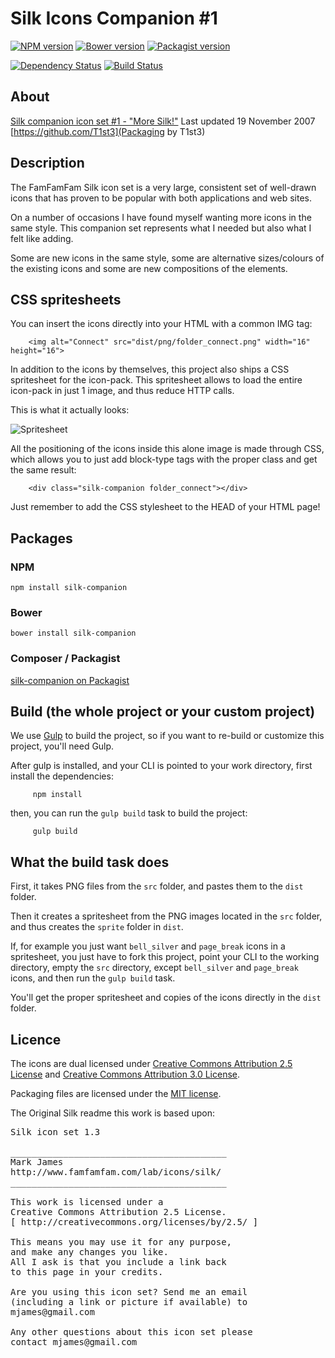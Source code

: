 # Silk Icons Companion #1

[![NPM version](https://img.shields.io/npm/v/silk-companion.svg)](https://www.npmjs.org/package/silk-companion)
[![Bower version](https://img.shields.io/bower/v/silk-companion.svg)](http://bower.io/search/?q=silk-companion)
[![Packagist version](https://img.shields.io/packagist/v/damieng/silk-companion.svg)](https://packagist.org/packages/damieng/silk-companion)

[![Dependency Status](https://img.shields.io/david/dev/damieng/silk-companion.svg)](https://david-dm.org/damieng/silk-companion)
[![Build Status](https://img.shields.io/travis/damieng/silk-companion.svg)](https://travis-ci.org/damieng/silk-companion)

## About
[Silk companion icon set #1 - "More Silk!"](http://damieng.com/creative/icons/silk-companion-1-icons])
Last updated 19 November 2007
[https://github.com/T1st3](Packaging by T1st3)

## Description
The FamFamFam Silk icon set is a very large, consistent set of well-drawn icons that has proven to be popular with both applications and web sites.

On a number of occasions I have found myself wanting more icons in the same style. This companion set represents what I needed but also what I felt like adding.

Some are new icons in the same style, some are alternative sizes/colours of the existing icons and some are new compositions of the elements.

## CSS spritesheets
You can insert the icons directly into your HTML with a common IMG tag:

```
    <img alt="Connect" src="dist/png/folder_connect.png" width="16" height="16">
```

In addition to the icons by themselves, this project also ships a CSS spritesheet for the icon-pack. This spritesheet allows to load the entire icon-pack in just 1 image, and thus reduce HTTP calls.

This is what it actually looks:

![Spritesheet](https://raw.githubusercontent.com/damieng/silk-companion/master/dist/sprite/silk-companion.png)

All the positioning of the icons inside this alone image is made through CSS, which allows you to just add block-type tags with the proper class and get the same result:

```
    <div class="silk-companion folder_connect"></div>
```

Just remember to add the CSS stylesheet to the HEAD of your HTML page!

## Packages

### NPM

```
npm install silk-companion
```

### Bower

```
bower install silk-companion
```

### Composer / Packagist

[silk-companion on Packagist](https://packagist.org/packages/damieng/silk-companion)

## Build (the whole project or your custom project)

We use [Gulp](http://gulpjs.com/) to build the project, so if you want to re-build or customize this project, you'll need Gulp.

After gulp is installed, and your CLI is pointed to your work directory, first install the dependencies:

```
     npm install
```

then, you can run the `gulp build` task to build the project:

```
     gulp build
```

## What the build task does

First, it takes PNG files from the `src` folder, and pastes them to the `dist` folder.

Then it creates a spritesheet from the PNG images located in the `src` folder, and thus creates the `sprite` folder in `dist`.

If, for example you just want `bell_silver` and `page_break` icons in a spritesheet, you just have to fork this project, point your CLI to the working directory, empty the `src` directory, except `bell_silver` and `page_break` icons, and then run the `gulp build` task.

You'll get the proper spritesheet and copies of the icons directly in the `dist` folder.

## Licence

The icons are dual licensed under [Creative Commons Attribution 2.5 License]( http://creativecommons.org/licenses/by/2.5/) and [Creative Commons Attribution 3.0 License](
http://creativecommons.org/licenses/by/3.0/).

Packaging files are licensed under the [MIT license](http://opensource.org/licenses/MIT).

The Original Silk readme this work is based upon:
<pre>
Silk icon set 1.3

_________________________________________
Mark James
http://www.famfamfam.com/lab/icons/silk/
_________________________________________

This work is licensed under a
Creative Commons Attribution 2.5 License.
[ http://creativecommons.org/licenses/by/2.5/ ]

This means you may use it for any purpose,
and make any changes you like.
All I ask is that you include a link back
to this page in your credits.

Are you using this icon set? Send me an email
(including a link or picture if available) to
mjames@gmail.com

Any other questions about this icon set please
contact mjames@gmail.com
</pre>
